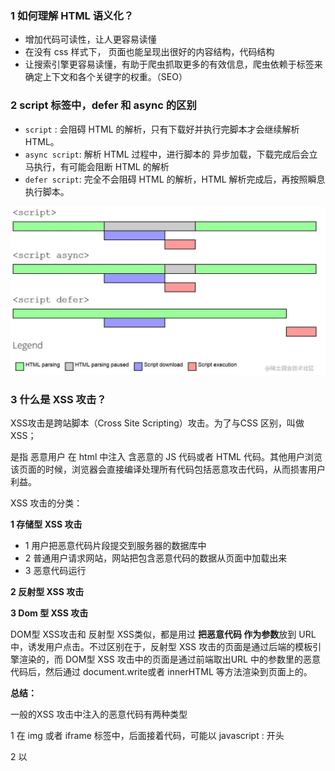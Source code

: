 ### 1 如何理解 HTML 语义化？

- 增加代码可读性，让人更容易读懂
- 在没有 css  样式下， 页面也能呈现出很好的内容结构，代码结构
- 让搜索引擎更容易读懂，有助于爬虫抓取更多的有效信息，爬虫依赖于标签来确定上下文和各个关键字的权重。（SEO）

### 2 script 标签中，defer 和 async 的区别

- `script` :  会阻碍 HTML 的解析，只有下载好并执行完脚本才会继续解析 HTML。
- `async script`:  解析 HTML 过程中，进行脚本的 异步加载，下载完成后会立马执行，有可能会阻断 HTML 的解析
- `defer script`:  完全不会阻碍 HTML 的解析，HTML 解析完成后，再按照瞬息执行脚本。

![1676098893516](assets/1676098893516.png)

### 3 什么是 XSS 攻击？

XSS攻击是跨站脚本（Cross Site Scripting）攻击。为了与CSS 区别，叫做 XSS；

是指 恶意用户 在 html 中注入 含恶意的 JS 代码或者 HTML 代码。其他用户浏览该页面的时候，浏览器会直接编译处理所有代码包括恶意攻击代码，从而损害用户利益。

XSS 攻击的分类：

**1 存储型 XSS 攻击**

- 1 用户把恶意代码片段提交到服务器的数据库中
- 2 普通用户请求网站，网站把包含恶意代码的数据从页面中加载出来
- 3 恶意代码运行

**2 反射型 XSS 攻击**

**3 Dom 型 XSS 攻击**

DOM型 XSS攻击和 反射型 XSS类似，都是用过 **把恶意代码 作为参数**放到 URL 中，诱发用户点击。不过区别在于，反射型 XSS 攻击的页面是通过后端的模板引擎渲染的，而 DOM型 XSS 攻击中的页面是通过前端取出URL 中的参数里的恶意代码后，然后通过 document.write或者 innerHTML 等方法渲染到页面上的。

**总结：**

一般的XSS 攻击中注入的恶意代码有两种类型

1 在 img 或者 iframe 标签中，后面接着代码，可能以 javascript : 开头

2 以<script>标签包裹着代码。

##### 预防：

1 关键字转义 < > "" 最好在后端进行，有缺点，不能避免 javascript：开头的代码，如果前端需要对数据进行处理，需要将特殊字符转义回原来的格式。

2 长度限制 前后端都要对提交信息进行校验，一般 XSS 嵌入的恶意代码无论是那种类型，都需要相当的长度才可以。甚者可以把代码再拆分成好几段字符串，然后最后拼起来用eval运行。但仍然可以增加XSS攻击的难度。

3 Content Security Policy 白名单制度

我们可以通过两种方式开启 CSP

- 1 后端配置响应头 

```js
//中间件配置csp
function csp(req,res,next){
    res.header('Content-Security-Policy',"default-src 'self';script-src 'self'")
    next()
}
app.use(csp)
```

- 2 在网页的 head设置 meta 标签

```js
<meta http-equiv="Content-Security-Policy" content="default-src 'self' ;">
```

4 设置 cookie 的 httpOnly 属性，浏览器的cookie 不能通过js脚本获取，保护 cookie













































